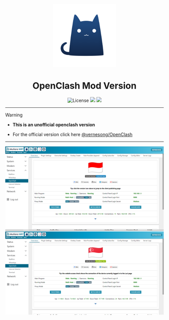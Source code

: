 <div align="center">
  <img src="images/clash.png" alt="Clash" width="200">
  <h1>OpenClash Mod Version</h1>
</div>

<div align="center">
  <img alt="License" src="https://img.shields.io/github/license/Maizil41/openclash-mod?style=for-the-badge&logo=github">
  <a target="_blank" href="https://github.com/Maizil41/openclash-mod/releases"><img src="https://img.shields.io/github/release/Maizil41/openclash-mod?style=for-the-badge&logo=github&color=blue"></a>
  <a target="_blank" href="https://github.com/Maizil41/openclash-mod/releases"><img src="https://img.shields.io/github/downloads/Maizil41/openclash-mod/total?style=for-the-badge&logo=github"></a>
</div>
<hr/>

> [!WARNING]
>
> - **This is an unofficial openclash version**
>   
> - For the official version click here [@vernesong/OpenClash](https://github.com/vernesong/OpenClash)

<hr/>

![Dashboard](images/openclash.png)
![Dashboard](images/openclash1.png)
